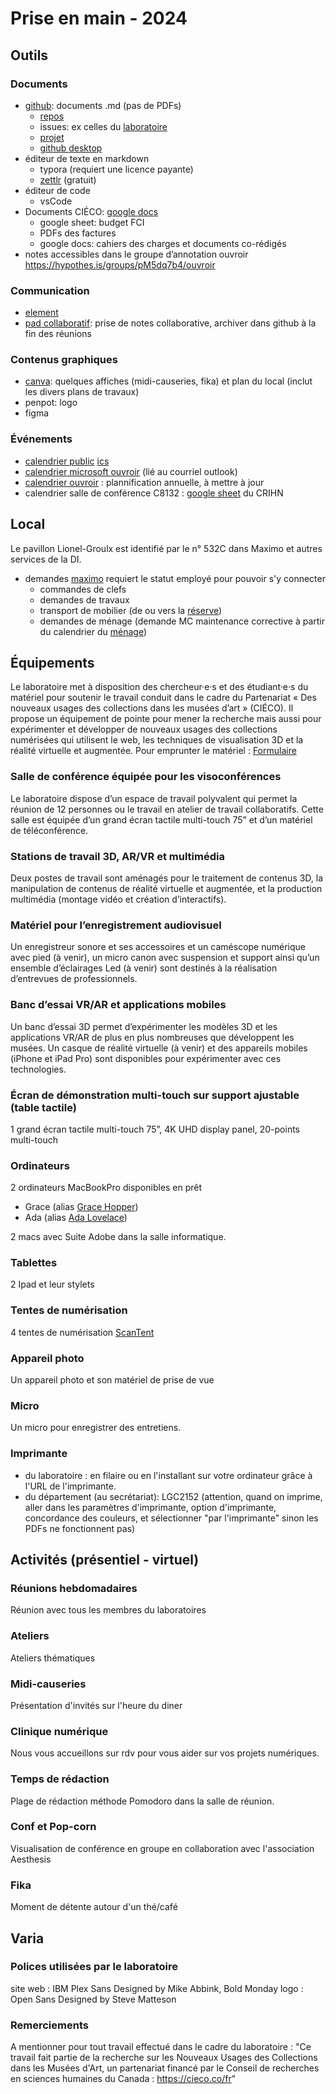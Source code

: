 # Prise en main - 2024

## Outils

### Documents

- [github](github.com/): documents .md (pas de PDFs)
  - [repos](https://github.com/ouvroir)
  - issues: ex celles du [laboratoire](https://github.com/ouvroir/labouvroir/issues)
  - [projet](https://github.com/orgs/ouvroir/projects/1)
  - [github desktop](https://desktop.github.com/) 
- éditeur de texte en markdown
  - typora (requiert une licence payante)
  - [zettlr](https://www.zettlr.com/) (gratuit)
- éditeur de code
  - vsCode
- Documents CIÉCO: [google docs](https://drive.google.com/drive/folders/1jzoCsiEx9Mvk7JGUB0ra2qJxrHz61Gbo)
  - google sheet: budget FCI
  - PDFs des factures 
  - google docs: cahiers des charges et documents co-rédigés
- notes accessibles dans le groupe d’annotation ouvroir https://hypothes.is/groups/pM5dq7b4/ouvroir

### Communication

- [element](element.io/)
- [pad collaboratif](https://pad.libreon.fr/8l43Dw3oTUK9ZG5tqX5Usw#): prise de notes collaborative, archiver dans github à la fin des réunions

### Contenus graphiques

- [canva](canva.com/): quelques affiches (midi-causeries, fika) et plan du local (inclut les divers plans de travaux)
- penpot: logo
- figma

### Événements

- [calendrier public](https://calendar.google.com/calendar/embed?src=labouvroir%40gmail.com&ctz=America%2FToronto) [ics](https://calendar.google.com/calendar/ical/labouvroir%40gmail.com/public/basic.ics)
- [calendrier microsoft ouvroir](https://outlook.office365.com/owa/calendar/00612925e3e44352a2fecda3cc840ee0@umontreal.ca/c2e6e5f6a7264c3b99fb9f6ef3f69b617923860242817213963/calendar.ics) (lié au courriel outlook)
- [calendrier ouvroir](https://github.com/ouvroir/labouvroir/blob/main/calendrier.md) : plannification annuelle, à mettre à jour
- calendrier salle de conférence C8132 : [google sheet](https://docs.google.com/spreadsheets/d/1eyWN2qtfXiWGzQESRjXJAXzpsEp5Cc756iMJHbkQsIU/edit#gid=1022365906) du CRIHN

## Local
Le pavillon Lionel-Groulx est identifié par le n° 532C dans Maximo et autres services de la DI.
- demandes [maximo](https://maximo.di.umontreal.ca/maximo/) requiert le statut employé pour pouvoir s'y connecter
  - commandes de clefs
  - demandes de travaux
  - transport de mobilier (de ou vers la [réserve](https://di.umontreal.ca/services/mobilier-usage/))
  - demandes de ménage (demande MC maintenance corrective à partir du calendrier du [ménage](https://di.umontreal.ca/services/entretien-menager/#c661202))

## Équipements

Le laboratoire met à disposition des chercheur·e·s et des étudiant·e·s du matériel pour soutenir le travail conduit dans le cadre du Partenariat « Des nouveaux usages des collections dans les musées d’art » (CIÉCO). Il propose un équipement de pointe pour mener la recherche mais aussi pour expérimenter et développer de nouveaux usages des collections numérisées qui utilisent le web, les techniques de visualisation 3D et la réalité virtuelle et augmentée. Pour emprunter le matériel : [Formulaire](https://docs.google.com/forms/d/e/1FAIpQLSfHke6ionjNqTVXuHP98XDta5GFmk22yGTfz9ZDUKn4G7Ue6Q/viewform)

### Salle de conférence équipée pour les visoconférences

Le laboratoire dispose d’un espace de travail polyvalent qui permet la réunion de 12 personnes ou le travail en atelier de travail collaboratifs. Cette salle est équipée d’un grand écran tactile multi-touch 75” et d’un matériel de téléconférence.

### Stations de travail 3D, AR/VR et multimédia

Deux postes de travail sont aménagés pour le traitement de contenus 3D, la manipulation de contenus de réalité virtuelle et augmentée, et la production multimédia (montage vidéo et création d’interactifs).

### Matériel pour l’enregistrement audiovisuel

Un enregistreur sonore et ses accessoires et un caméscope numérique avec pied (à venir),
un micro canon avec suspension et support ainsi qu’un ensemble d’éclairages Led (à venir) sont destinés à la réalisation d’entrevues de professionnels.

### Banc d’essai VR/AR et applications mobiles

Un banc d’essai 3D permet d’expérimenter les modèles 3D et les applications VR/AR de plus en plus nombreuses que développent les musées. Un casque de réalité virtuelle (à venir) et des appareils mobiles (iPhone et iPad Pro) sont disponibles pour expérimenter avec ces technologies.

### Écran de démonstration multi-touch sur support ajustable (table tactile)

 1 grand écran tactile multi-touch 75”, 4K UHD display panel, 20-points multi-touch

### Ordinateurs

2 ordinateurs MacBookPro disponibles en prêt

  - Grace (alias [Grace Hopper](https://fr.wikipedia.org/wiki/Grace_Hopper))
  - Ada (alias [Ada Lovelace](https://fr.wikipedia.org/wiki/Ada_Lovelace))

2 macs avec Suite Adobe dans la salle informatique.

### Tablettes

2 Ipad et leur stylets

### Tentes de numérisation

4 tentes de numérisation [ScanTent](https://readcoop.eu/scantent/)

### Appareil photo

Un appareil photo et son matériel de prise de vue

### Micro

Un micro pour enregistrer des entretiens. 

### **Imprimante**

- du laboratoire : en filaire ou en l'installant sur votre ordinateur grâce à l'URL de l'imprimante. 
- du département (au secrétariat): LGC2152 (attention, quand on imprime, aller dans les paramètres d'imprimante, option d'imprimante, concordance des couleurs, et sélectionner "par l'imprimante" sinon les PDFs ne fonctionnent pas)

## Activités  (présentiel - virtuel)

### Réunions hebdomadaires

Réunion avec tous les membres du laboratoires

### Ateliers

Ateliers thématiques

### Midi-causeries

Présentation d'invités sur l'heure du diner

### Clinique numérique

Nous vous accueillons sur rdv pour vous aider sur vos projets numériques.

### Temps de rédaction

Plage de rédaction méthode Pomodoro dans la salle de réunion.

### Conf et Pop-corn

Visualisation de conférence en groupe en collaboration avec l'association Aesthesis

### Fika

Moment de détente autour d'un thé/café

## Varia

### Polices utilisées par le laboratoire
site web : IBM Plex Sans Designed by Mike Abbink, Bold Monday 
logo : Open Sans Designed by Steve Matteson

### **Remerciements**

A mentionner pour tout travail effectué dans le cadre du laboratoire : "Ce travail fait partie de la recherche sur les Nouveaux Usages des Collections dans les Musées d'Art, un partenariat financé par le Conseil de recherches en sciences humaines du Canada : https://cieco.co/fr"
